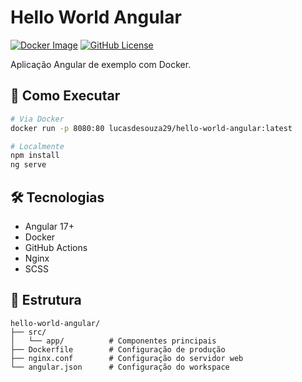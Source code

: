 # Hello World Angular

[![Docker Image](https://img.shields.io/docker/pulls/lucasdesouza29/hello-world-angular)](https://hub.docker.com/r/lucasdesouza29/hello-world-angular)
[![GitHub License](https://img.shields.io/github/license/lucasdesouza29/hello-world-angular)](LICENSE)

Aplicação Angular de exemplo com Docker.

## 🚀 Como Executar

```bash
# Via Docker
docker run -p 8080:80 lucasdesouza29/hello-world-angular:latest

# Localmente
npm install
ng serve
```

## 🛠 Tecnologias
- Angular 17+
- Docker
- GitHub Actions
- Nginx
- SCSS

## 📂 Estrutura
```
hello-world-angular/
├── src/
│   └── app/          # Componentes principais
├── Dockerfile        # Configuração de produção
├── nginx.conf        # Configuração do servidor web
└── angular.json      # Configuração do workspace
```
